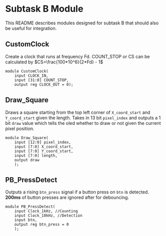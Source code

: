 # Subtask B Module

This README describes modules designed for subtask B that should also be useful for integration.

## CustomClock
Create a clock that runs at frequency Fd. COUNT_STOP or CS can be calculated by 
$CS=\frac{100*10^6}{2*Fd} - 1$

```
module CustomClock(
    input CLOCK_IN,
    input [31:0] COUNT_STOP,
    output reg CLOCK_OUT = 0);
```

## Draw_Square
Draws a square starting from the top left corner of `X_coord_start` and `Y_coord_start` given the length.
Takes in 13 bit `pixel_index` and outputs a 1 bit `draw` value which tells the oled whether to draw or not given the current pixel position.

```
module Draw_Square(
    input [12:0] pixel_index,
    input [7:0] X_coord_start,
    input [7:0] Y_coord_start,
    input [7:0] length,
    output draw
    );
```

## PB_PressDetect
Outputs a rising `btn_press` signal if a button press on `btn` is detected. **200ms** of button presses are ignored after for debouncing.

```
module PB_PressDetect(
    input Clock_1kHz, //Counting
    input Clock_10kHz, //Detection
    input btn,
    output reg btn_press = 0
    );
```

